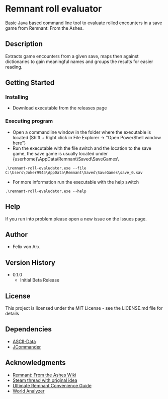 # Remnant roll evaluator

Basic Java based command line tool to evaluate rolled encounters in a save game from Remnant: From the Ashes.

## Description

Extracts game encounters from a given save, maps then against dictionaries to gain meaningful names and groups the results for easier reading.

## Getting Started

### Installing

* Download executable from the releases page

### Executing program

* Open a commandline window in the folder where the executable is located (Shift + Right click in File Explorer -> "Open PowerShell window here")
* Run the executable with the file switch and the location to the save game, the save game is usually located under {userhome}\AppData\Remnant\Saved\SaveGames\
```
.\remnant-roll-evaludator.exe --file C:\Users\Joker9944\AppData\Remnant\Saved\SaveGames\save_0.sav
```
* For more information run the executable with the help switch
```
.\remnant-roll-evaludator.exe --help
```

## Help

If you run into problem please open a new issue on the Issues page.

## Author

* Felix von Arx

## Version History

* 0.1.0
    * Initial Beta Release

## License

This project is licensed under the MIT License - see the LICENSE.md file for details

## Dependencies

* [ASCII-Data](https://github.com/MitchTalmadge/ASCII-Data)
* [JCommander](http://jcommander.org/)

## Acknowledgments

* [Remnant: From the Ashes Wiki](https://remnantfromtheashes.wiki.fextralife.com/Remnant+From+The+Ashes+Wiki)
* [Steam thread with original idea](https://steamcommunity.com/app/617290/discussions/0/1636416951459505629/)
* [Ultimate Remnant Convenience Guide](https://docs.google.com/spreadsheets/d/1VzmDx0ZXQWN5N_9_zP0gEqToyuB9ZjlxgZOEGdiuA6A/edit?usp=sharing)
* [World Analyzer](https://hzla.github.io/Remnant-World-Analyzer/)
